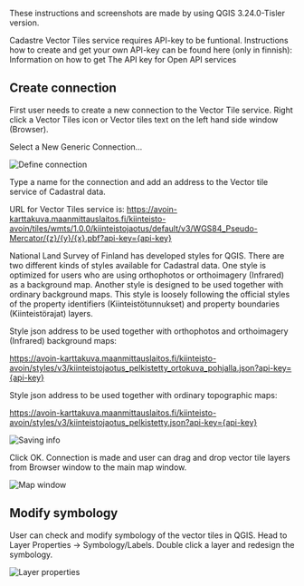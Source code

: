 These instructions and screenshots are made by using QGIS 3.24.0-Tisler version.

Cadastre Vector Tiles service requires API-key to be funtional. Instructions how to create and get your own API-key can be found here (only in finnish): Information on how to get The API key for Open API services

<H2>Create connection</H2>

First user needs to create a new connection to the Vector Tile service. Right click a Vector Tiles icon or Vector tiles text on the left hand side window (Browser).

Select a New Generic Connection…

![Define connection](./images/connection_screenshot.png)

Type a name for the connection and add an address to the Vector tile service of Cadastral data. 

URL for Vector Tiles service is: 
https://avoin-karttakuva.maanmittauslaitos.fi/kiinteisto-avoin/tiles/wmts/1.0.0/kiinteistojaotus/default/v3/WGS84_Pseudo-Mercator/{z}/{y}/{x}.pbf?api-key={api-key}

National Land Survey of Finland has developed styles for QGIS. There are two different kinds of styles available for Cadastral data. One style is optimized for users who are using orthophotos or orthoimagery (Infrared) as a background map. Another style is designed to be used together with ordinary background maps. This style is loosely following the official styles of the property identifiers (Kiinteistötunnukset) and property boundaries (Kiinteistörajat) layers.

Style json address to be used together with orthophotos and orthoimagery (Infrared) background maps:

https://avoin-karttakuva.maanmittauslaitos.fi/kiinteisto-avoin/styles/v3/kiinteistojaotus_pelkistetty_ortokuva_pohjalla.json?api-key={api-key}

Style json address to be used together with ordinary topographic maps:

https://avoin-karttakuva.maanmittauslaitos.fi/kiinteisto-avoin/styles/v3/kiinteistojaotus_pelkistetty.json?api-key={api-key}

![Saving info](./images/connection_details_screenshot.png)

Click OK. Connection is made and user can drag and drop vector tile layers from Browser window to the main map window.

![Map window](./images/map_window_screenshot.png)

<H2>Modify symbology</H2>

User can check and modify symbology of the vector tiles in QGIS. Head to Layer Properties -> Symbology/Labels. Double click a layer and redesign the symbology.

![Layer properties](./images/layer_symbology_screenshot.png)



